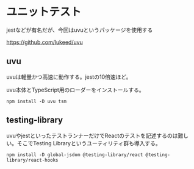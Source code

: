 # ユニットテスト

jestなどが有名だが、今回はuvuというパッケージを使用する

https://github.com/lukeed/uvu

## uvu

uvuは軽量かつ高速に動作する。jestの10倍速ほど。

uvu本体とTypeScript用のローダーをインストールする。

```
npm install -D uvu tsm
```

## testing-library

uvuやjestといったテストランナーだけでReactのテストを記述するのは難しい。そこでTesting Libraryというユーティリティ群も導入する。

```
npm install -D global-jsdom @testing-library/react @testing-library/react-hooks
```